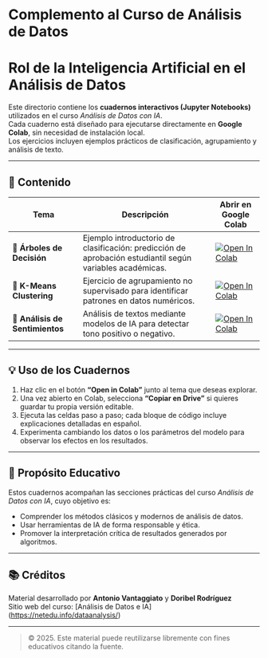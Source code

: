 # Complemento al Curso de Análisis de Datos
# Rol de la Inteligencia Artificial en el Análisis de Datos

Este directorio contiene los **cuadernos interactivos (Jupyter Notebooks)** utilizados en el curso *Análisis de Datos con IA*.  
Cada cuaderno está diseñado para ejecutarse directamente en **Google Colab**, sin necesidad de instalación local.  
Los ejercicios incluyen ejemplos prácticos de clasificación, agrupamiento y análisis de texto.

---

## 📘 Contenido

| Tema | Descripción | Abrir en Google Colab |
|------|--------------|------------------------|
| 🌳 **Árboles de Decisión** | Ejemplo introductorio de clasificación: predicción de aprobación estudiantil según variables académicas. | [![Open In Colab](https://colab.research.google.com/assets/colab-badge.svg)](https://colab.research.google.com/github/avunque/netedu/blob/main/dataanalysis/arboles_decision.ipynb) |
| 🔹 **K-Means Clustering** | Ejercicio de agrupamiento no supervisado para identificar patrones en datos numéricos. | [![Open In Colab](https://colab.research.google.com/assets/colab-badge.svg)](https://colab.research.google.com/github/avunque/netedu/blob/main/dataanalysis/kmeans_clustering.ipynb) |
| 💬 **Análisis de Sentimientos** | Análisis de textos mediante modelos de IA para detectar tono positivo o negativo. | [![Open In Colab](https://colab.research.google.com/assets/colab-badge.svg)](https://colab.research.google.com/github/avunque/netedu/blob/main/dataanalysis/analisis_sentimientos.ipynb) |

---

## 💡 Uso de los Cuadernos

1. Haz clic en el botón **“Open in Colab”** junto al tema que deseas explorar.  
2. Una vez abierto en Colab, selecciona **“Copiar en Drive”** si quieres guardar tu propia versión editable.  
3. Ejecuta las celdas paso a paso; cada bloque de código incluye explicaciones detalladas en español.  
4. Experimenta cambiando los datos o los parámetros del modelo para observar los efectos en los resultados.

---

## 🧠 Propósito Educativo

Estos cuadernos acompañan las secciones prácticas del curso *Análisis de Datos con IA*, cuyo objetivo es:
- Comprender los métodos clásicos y modernos de análisis de datos.
- Usar herramientas de IA de forma responsable y ética.
- Promover la interpretación crítica de resultados generados por algoritmos.

---

## 📚 Créditos

Material desarrollado por **Antonio Vantaggiato** y **Doribel Rodríguez**  
Sitio web del curso: [Análisis de Datos e IA] (https://netedu.info/dataanalysis/)

---

> © 2025. Este material puede reutilizarse libremente con fines educativos citando la fuente.
